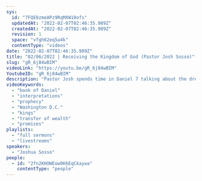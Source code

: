 ```yaml
---
sys:
  id: "7FQE8zmeAPz9RqMXW10ofs"
  updatedAt: "2022-02-07T02:46:35.989Z"
  createdAt: "2022-02-07T02:46:35.989Z"
  revision: 1
  space: "vfgh62eq5a4k"
  contentType: "videos"
date: "2022-02-07T02:46:35.989Z"
title: "02/06/2022 | Receiving the Kingdom of God (Pastor Josh Sosso)"
slug: "gR_6j84wBIM"
videoLink: "https://youtu.be/gR_6j84wBIM"
YoutubeID: "gR_6j84wBIM"
description: "Pastor Josh spends time in Daniel 7 talking about the dream that God give Daniel regarding the four beasts. This dream gets interpreted saying that the four beasts are four kings that will rise up, but the holy people will process the kingdom forever. He also talks about the prophecy given in 2020 in Washington D.C. regarding the decrees God gave to different sectors of the world. This is sermon was delivered at Freedom Fellowship Church International."
videoKeywords:
  - "book of Daniel"
  - "interpretations"
  - "prophecy"
  - "Washington D.C."
  - "kings"
  - "transfer of wealth"
  - "promises"
playlists:
  - "full sermons"
  - "livestreams"
speakers:
  - "Joshua Sosso"
people:
  - id: "2fn2KHOWEow0K6EqCkaywa"
    contentType: "people"
---
```

